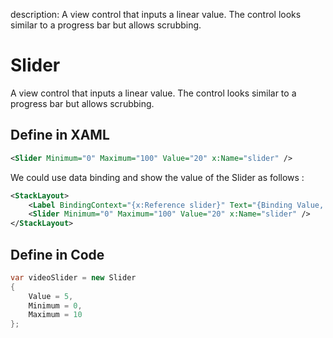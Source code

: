 description: A view control that inputs a linear value. The control looks similar to a progress bar but allows scrubbing.

# Slider

A view control that inputs a linear value. The control looks similar to a progress bar but allows scrubbing.

## Define in XAML

```xml
<Slider Minimum="0" Maximum="100" Value="20" x:Name="slider" />
```

We could use data binding and show the value of the Slider as follows :

```xml
<StackLayout>
    <Label BindingContext="{x:Reference slider}" Text="{Binding Value, StringFormat='The value is {0:F d}'}" />
    <Slider Minimum="0" Maximum="100" Value="20" x:Name="slider" />
</StackLayout>
```

## Define in Code

```csharp
var videoSlider = new Slider
{
    Value = 5,
    Minimum = 0,
    Maximum = 10
};
```



